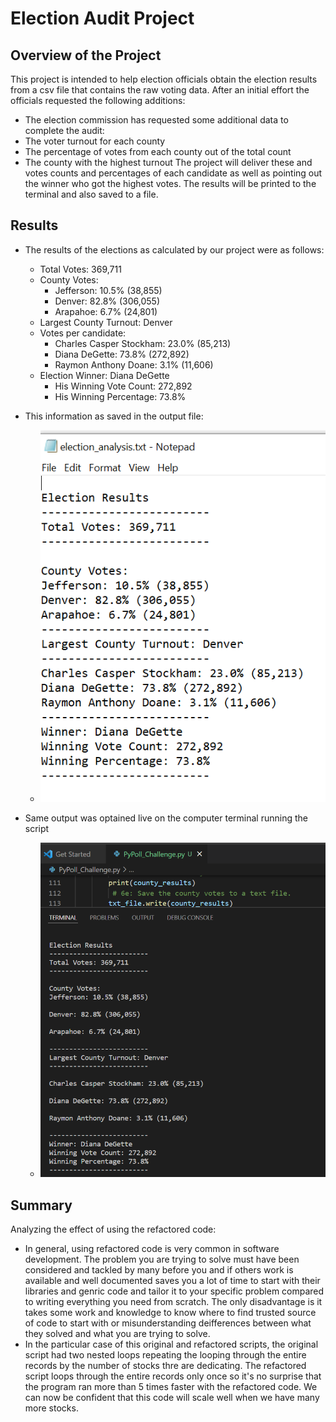 # Election Audit Project

## Overview of the Project


This project is intended to help election officials obtain the election results from a csv file that contains the raw voting data. After an initial effort the officials requested the following additions:
  - The election commission has requested some additional data to complete the audit:
  - The voter turnout for each county
  - The percentage of votes from each county out of the total count
  - The county with the highest turnout
The project will deliver these and votes counts and percentages of each candidate as well as pointing out the winner who got the highest votes. The results will be printed to the terminal and also saved to a file.


## Results

- The results of the elections as calculated by our project were as follows:
    - Total Votes: 369,711
    - County Votes:
      - Jefferson: 10.5% (38,855)
      - Denver: 82.8% (306,055)
      - Arapahoe: 6.7% (24,801)
    - Largest County Turnout: Denver
    - Votes per candidate:
      - Charles Casper Stockham: 23.0% (85,213)
      - Diana DeGette: 73.8% (272,892)
      - Raymon Anthony Doane: 3.1% (11,606)
    - Election Winner: Diana DeGette
      - His Winning Vote Count: 272,892
      - His Winning Percentage: 73.8% 
  
- This information as saved in the output file:

  - ![IMAGE_DESCRIPTION](/Resources/results-file.png)
- Same output was optained live on the computer terminal running the script
  - ![IMAGE_DESCRIPTION](/Resources/results-terminal.png)

## Summary
Analyzing the effect of using the refactored code:
- In general, using refactored code is very common in software development. The problem you are trying to solve must have been considered and tackled by many before you and if others work is available and well documented saves you a lot of time to start with their libraries and genric code and tailor it to your specific problem compared to writing everything you need from scratch. The only disadvantage is it takes some work and knowledge to know where to find trusted source of code to start with or misunderstanding deifferences between what they solved and what you are trying to solve.
- In the particular case of this original and refactored scripts, the original script had two nested loops repeating the looping through the entire records by the number of stocks thre are dedicating. The refactored script loops through the entire records only once so it's no surprise that the program ran more than 5 times faster with the refactored code. We can now be confident that this code will scale well when we have many more stocks.
